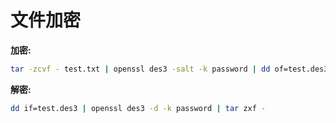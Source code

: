 # 文件加密

**加密:**

```sh
tar -zcvf - test.txt | openssl des3 -salt -k password | dd of=test.des3
```



**解密:**

```sh
dd if=test.des3 | openssl des3 -d -k password | tar zxf -
```

